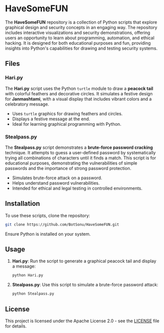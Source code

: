 
# HaveSomeFUN

The **HaveSomeFUN** repository is a collection of Python scripts that explore graphical design and security concepts in an engaging way. The repository includes interactive visualizations and security demonstrations, offering users an opportunity to learn about programming, automation, and ethical hacking. It is designed for both educational purposes and fun, providing insights into Python's capabilities for drawing and testing security systems.

## Files

### Hari.py

The **Hari.py** script uses the Python `turtle` module to draw a **peacock tail** with colorful feathers and decorative circles. It simulates a festive design for **Janmashtami**, with a visual display that includes vibrant colors and a celebratory message.

- Uses `turtle` graphics for drawing feathers and circles.
- Displays a festive message at the end.
- Ideal for learning graphical programming with Python.

### Stealpass.py

The **Stealpass.py** script demonstrates a **brute-force password cracking** technique. It attempts to guess a user-defined password by systematically trying all combinations of characters until it finds a match. This script is for educational purposes, demonstrating the vulnerabilities of simple passwords and the importance of strong password protection.

- Simulates brute-force attack on a password.
- Helps understand password vulnerabilities.
- Intended for ethical and legal testing in controlled environments.

## Installation

To use these scripts, clone the repository:

```bash
git clone https://github.com/BotSonu/HaveSomeFUN.git
```

Ensure Python is installed on your system.

## Usage

1. **Hari.py**: Run the script to generate a graphical peacock tail and display a message:
   ```bash
   python Hari.py
   ```

2. **Stealpass.py**: Use this script to simulate a brute-force password attack:
   ```bash
   python Stealpass.py
   ```

## License

This project is licensed under the Apache License 2.0 - see the [LICENSE](LICENSE) file for details.

